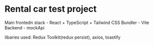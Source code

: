 # Rental car test project
Main frontedn stack - React + TypeScript + Tailwind CSS 
Bundler - Vite 
Backend - mockApi 

libaries used: Redux Toolkit(redux persist), axios, toastify
